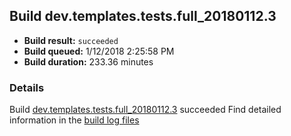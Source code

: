 ## Build dev.templates.tests.full_20180112.3
- **Build result:** `succeeded`
- **Build queued:** 1/12/2018 2:25:58 PM
- **Build duration:** 233.36 minutes
### Details
Build [dev.templates.tests.full_20180112.3](https://winappstudio.visualstudio.com/web/build.aspx?pcguid=a4ef43be-68ce-4195-a619-079b4d9834c2&builduri=vstfs%3a%2f%2f%2fBuild%2fBuild%2f24667) succeeded
Find detailed information in the [build log files](https://uwpctdiags.blob.core.windows.net/buildlogs/dev.templates.tests.full_20180112.3_logs.zip)
